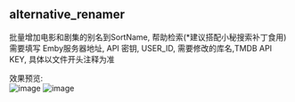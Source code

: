 ## alternative_renamer

批量增加电影和剧集的别名到SortName, 帮助检索(*建议搭配小秘搜索补丁食用)  
需要填写 Emby服务器地址, API 密钥, USER_ID, 需要修改的库名,TMDB API KEY, 具体以文件开头注释为准  

效果预览:  
![image](https://github.com/kuroyukihime0/emby-scripts/assets/7975549/8cf723a1-cfbb-4d2e-a363-7f82c82fa4f1) 
![image](https://github.com/kuroyukihime0/emby-scripts/assets/7975549/473c44d7-d772-4369-8557-e504281ba72e)


